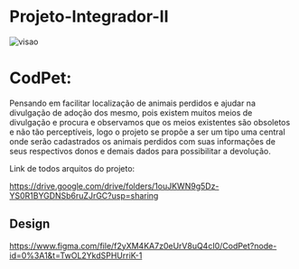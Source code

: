 # Projeto-Integrador-II

![visao](https://user-images.githubusercontent.com/109318303/228840153-6f5f74f5-057f-4324-a016-dfe0da3d5378.png)

# CodPet:
Pensando em facilitar localização de animais perdidos e ajudar
na divulgação de adoção dos mesmo, pois existem muitos meios
de divulgação e procura e observamos que os meios existentes
são obsoletos e não tão perceptíveis, logo o projeto se propõe
a ser um tipo uma central onde serão cadastrados os animais
perdidos com suas informações de seus respectivos donos e
demais dados para possibilitar a devolução.

Link de todos arquitos do projeto:

https://drive.google.com/drive/folders/1ouJKWN9g5Dz-YS0R1BYGDNSb6ruZJrGC?usp=sharing

## Design

https://www.figma.com/file/f2yXM4KA7z0eUrV8uQ4cI0/CodPet?node-id=0%3A1&t=TwOL2YkdSPHUrriK-1

